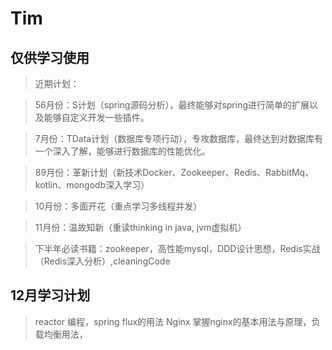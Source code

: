 # Tim
## 仅供学习使用
> 近期计划：  

> 56月份：S计划（spring源码分析），最终能够对spring进行简单的扩展以及能够自定义开发一些插件。

> 7月份：TData计划（数据库专项行动），专攻数据库，最终达到对数据库有一个深入了解，能够进行数据库的性能优化。

> 89月份：革新计划（新技术Docker、Zookeeper、Redis、RabbitMq、kotlin、mongodb深入学习）

> 10月份：多面开花（重点学习多线程并发）

> 11月份：温故知新（重读thinking in java, jvm虚拟机）

> 下半年必读书籍：zookeeper，高性能mysql，DDD设计思想，Redis实战（Redis深入分析）,cleaningCode

## 12月学习计划
> reactor 编程，spring flux的用法
> Nginx 掌握nginx的基本用法与原理，负载均衡用法，

